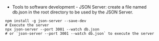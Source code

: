 - Tools to software development - JSON Server: create a file named db.json in the root directory to be used by the JSON Server.

```
npm install -g json-server --save-dev
# Execute the server
npx json-server --port 3001 --watch db.json
# or `json-server --port 3001 --watch db.json` to execute the server
```
